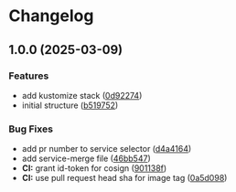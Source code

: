 # Changelog

## 1.0.0 (2025-03-09)


### Features

* add kustomize stack ([0d92274](https://github.com/developer-friendly/fluxy-dummy/commit/0d92274d85f427cc8aeb8ffef5ac1ce6f815ebef))
* initial structure ([b519752](https://github.com/developer-friendly/fluxy-dummy/commit/b519752e98f4541ff9a288b2b7526a29b3de6420))


### Bug Fixes

* add pr number to service selector ([d4a4164](https://github.com/developer-friendly/fluxy-dummy/commit/d4a4164e918948fa94531f91422cc6f2c023881c))
* add service-merge file ([46bb547](https://github.com/developer-friendly/fluxy-dummy/commit/46bb547c0a5c051896c6a1ff8bc0829f1e6ece95))
* **CI:** grant id-token for cosign ([901138f](https://github.com/developer-friendly/fluxy-dummy/commit/901138fc616ed65a4f0d542ff21ba313c88d8cdd))
* **CI:** use pull request head sha for image tag ([0a5d098](https://github.com/developer-friendly/fluxy-dummy/commit/0a5d098940f696f65502126bb16de46e2d58c9df))
